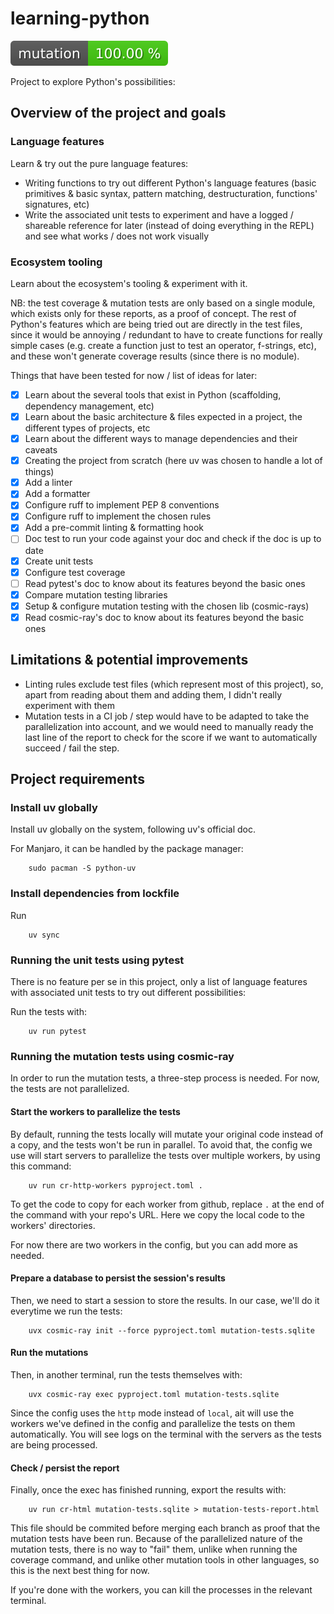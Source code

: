 # learning-python

![badge-for-mutation-testing-score](./mutation-testing-badge.svg)

Project to explore Python's possibilities:

## Overview of the project and goals

### Language features

Learn & try out the pure language features:

- Writing functions to try out different Python's language features (basic primitives & basic syntax, pattern matching, destructuration, functions' signatures, etc)
- Write the associated unit tests to experiment and have a logged / shareable reference for later (instead of doing everything in the REPL) and see what works / does not work visually

### Ecosystem tooling

Learn about the ecosystem's tooling & experiment with it.

NB: the test coverage & mutation tests are only based on a single module, which exists only for these reports, as a proof of concept.
The rest of Python's features which are being tried out are directly in the test files, since it would be annoying / redundant to have to create functions for really simple cases (e.g. create a function just to test an operator, f-strings, etc), and these won't generate coverage results (since there is no module).

Things that have been tested for now / list of ideas for later:

- [X] Learn about the several tools that exist in Python (scaffolding, dependency management, etc)
- [X] Learn about the basic architecture & files expected in a project, the different types of projects, etc
- [X] Learn about the different ways to manage dependencies and their caveats
- [X] Creating the project from scratch (here uv was chosen to handle a lot of things)
- [X] Add a linter
- [X] Add a formatter
- [X] Configure ruff to implement PEP 8 conventions
- [X] Configure ruff to implement the chosen rules
- [X] Add a pre-commit linting & formatting hook
- [ ] Doc test to run your code against your doc and check if the doc is up to date
- [X] Create unit tests
- [X] Configure test coverage
- [ ] Read pytest's doc to know about its features beyond the basic ones
- [X] Compare mutation testing libraries
- [X] Setup & configure mutation testing with the chosen lib (cosmic-rays)
- [X] Read cosmic-ray's doc to know about its features beyond the basic ones

## Limitations & potential improvements

- Linting rules exclude test files (which represent most of this project), so, apart from reading about them and adding them, I didn't really experiment with them
- Mutation tests in a CI job / step would have to be adapted to take the parallelization into account, and we would need to manually ready the last line of the report to check for the score if we want to automatically succeed / fail the step.

## Project requirements

### Install uv globally

Install uv globally on the system, following uv's official doc.

For Manjaro, it can be handled by the package manager:

```
    sudo pacman -S python-uv
```

### Install dependencies from lockfile

Run

```
    uv sync
```

### Running the unit tests using pytest

There is no feature per se in this project, only a list of language features with associated unit tests to try out different possibilities:

Run the tests with:

```
    uv run pytest
```

### Running the mutation tests using cosmic-ray

In order to run the mutation tests, a three-step process is needed.
For now, the tests are not parallelized.

#### Start the workers to parallelize the tests

By default, running the tests locally will mutate your original code instead of a copy, and the tests won't be run in parallel.
To avoid that, the config we use will start servers to parallelize the tests over multiple workers, by using this command:

```
    uv run cr-http-workers pyproject.toml .
```

To get the code to copy for each worker from github, replace `.` at the end of the command with your repo's URL.
Here we copy the local code to the workers' directories.

For now there are two workers in the config, but you can add more as needed.

#### Prepare a database to persist the session's results

Then, we need to start a session to store the results. In our case, we'll do it everytime we run the tests:

```
    uvx cosmic-ray init --force pyproject.toml mutation-tests.sqlite
```

#### Run the mutations

Then, in another terminal, run the tests themselves with:

```
    uvx cosmic-ray exec pyproject.toml mutation-tests.sqlite
```

Since the config uses the `http` mode instead of `local`, ait will use the workers we've defined in the config and parallelize the tests on them automatically.
You will see logs on the terminal with the servers as the tests are being processed.

#### Check / persist the report

Finally, once the exec has finished running, export the results with:

```
    uv run cr-html mutation-tests.sqlite > mutation-tests-report.html
```

This file should be commited before merging each branch as proof that the mutation tests have been run.
Because of the parallelized nature of the mutation tests, there is no way to "fail" them, unlike when running the coverage command, and unlike other mutation tools in other languages, so this is the next best thing for now.

If you're done with the workers, you can kill the processes in the relevant terminal.